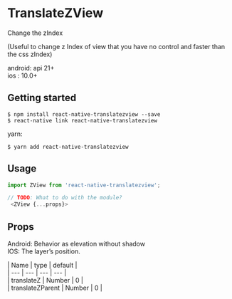 # TranslateZView

Change the zIndex 

(Useful to change z Index of view that you have no control and faster than the css zIndex)

android: api 21+   
ios : 10.0+   


## Getting started

`$ npm install react-native-translatezview --save`  
`$ react-native link react-native-translatezview`

yarn:

`$ yarn add react-native-translatezview`


## Usage
```javascript
import ZView from 'react-native-translatezview';

// TODO: What to do with the module?
 <ZView {...props}>
```

## Props     
   
Android: Behavior as elevation without shadow  
IOS: The layer’s position.  

| Name  | type | default |  
| --- | --- | --- | --- |  
| translateZ  | Number | 0 |  
| translateZParent | Number | 0 |  
